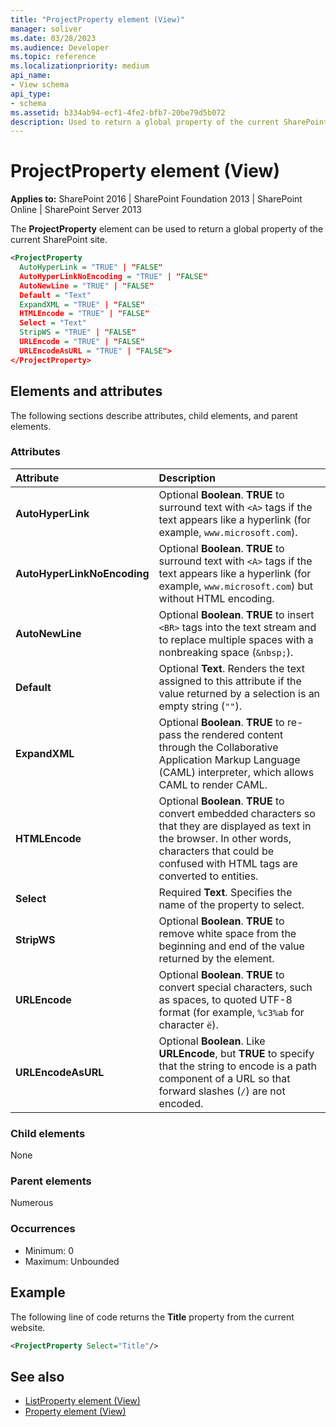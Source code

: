 ```yaml
---
title: "ProjectProperty element (View)"
manager: soliver
ms.date: 03/28/2023
ms.audience: Developer
ms.topic: reference
ms.localizationpriority: medium
api_name:
- View schema
api_type:
- schema
ms.assetid: b334ab94-ecf1-4fe2-bfb7-20be79d5b072
description: Used to return a global property of the current SharePoint site.
---
```


# ProjectProperty element (View)

**Applies to:** SharePoint 2016 | SharePoint Foundation 2013 | SharePoint Online | SharePoint Server 2013

The **ProjectProperty** element can be used to return a global property of the current SharePoint site.

```XML
<ProjectProperty
  AutoHyperLink = "TRUE" | "FALSE"
  AutoHyperLinkNoEncoding = "TRUE" | "FALSE"
  AutoNewLine = "TRUE" | "FALSE"
  Default = "Text"
  ExpandXML = "TRUE" | "FALSE"
  HTMLEncode = "TRUE" | "FALSE"
  Select = "Text"
  StripWS = "TRUE" | "FALSE"
  URLEncode = "TRUE" | "FALSE"
  URLEncodeAsURL = "TRUE" | "FALSE">
</ProjectProperty>
```

## Elements and attributes

The following sections describe attributes, child elements, and parent elements.

### Attributes

|          Attribute          |                                                                                                 Description                                                                                                  |
| :-------------------------- | :----------------------------------------------------------------------------------------------------------------------------------------------------------------------------------------------------------- |
| **AutoHyperLink**           | Optional **Boolean**. **TRUE** to surround text with `<A>` tags if the text appears like a hyperlink (for example, `www.microsoft.com`).                                                                     |
| **AutoHyperLinkNoEncoding** | Optional **Boolean**. **TRUE** to surround text with `<A>` tags if the text appears like a hyperlink (for example, `www.microsoft.com`) but without HTML encoding.                                           |
| **AutoNewLine**             | Optional **Boolean**. **TRUE** to insert `<BR>` tags into the text stream and to replace multiple spaces with a nonbreaking space (`&nbsp;`).                                                                |
| **Default**                 | Optional **Text**. Renders the text assigned to this attribute if the value returned by a selection is an empty string (`""`).                                                                               |
| **ExpandXML**               | Optional **Boolean**. **TRUE** to re-pass the rendered content through the Collaborative Application Markup Language (CAML) interpreter, which allows CAML to render CAML.                                   |
| **HTMLEncode**              | Optional **Boolean**. **TRUE** to convert embedded characters so that they are displayed as text in the browser. In other words, characters that could be confused with HTML tags are converted to entities. |
| **Select**                  | Required **Text**. Specifies the name of the property to select.                                                                                                                                             |
| **StripWS**                 | Optional **Boolean**. **TRUE** to remove white space from the beginning and end of the value returned by the element.                                                                                        |
| **URLEncode**               | Optional **Boolean**. **TRUE** to convert special characters, such as spaces, to quoted UTF-8 format (for example, `%c3%ab` for character `ë`).                                                              |
| **URLEncodeAsURL**          | Optional **Boolean**. Like **URLEncode**, but **TRUE** to specify that the string to encode is a path component of a URL so that forward slashes (`/`) are not encoded.                                      |

### Child elements

None

### Parent elements

Numerous

### Occurrences

- Minimum: 0
- Maximum: Unbounded

## Example

The following line of code returns the **Title** property from the current website.

```XML
<ProjectProperty Select="Title"/>
```

## See also

- [ListProperty element (View)](listproperty-element-view.md)
- [Property element (View)](property-element-view.md)

